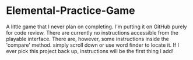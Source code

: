 # Elemental-Practice-Game
A little game that I never plan on completing. I'm putting it on GitHub purely for code review.
There are currently no instructions accessible from the playable interface.
There are, however, some instructions inside the 'compare' method. simply scroll down or use word finder to locate it.
If I ever pick this project back up, instructions will be the first thing I add!
